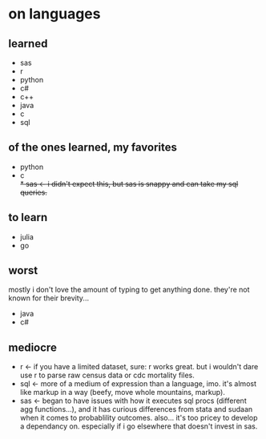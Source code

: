 # on languages

## learned
* sas
* r
* python
* c# 
* c++ 
* java
* c
* sql

## of the ones learned, my favorites
* python
* c  
~~* sas <- i didn't expect this, but sas is snappy and can take my sql queries.~~

## to learn
* julia
* go

## worst
mostly i don't love the amount of typing to get anything done. they're not known for their brevity...  
* java
* c#

## mediocre
* r <- if you have a limited dataset, sure: r works great. but i wouldn't dare use r to parse raw census data or cdc mortality files.
* sql <- more of a medium of expression than a language, imo. it's almost like markup in a way (beefy, move whole mountains, markup). 
* sas <- began to have issues with how it executes sql procs (different agg functions...), and it has curious differences from stata and sudaan when it comes to probablility outcomes. also... it's too pricey to develop a dependancy on. especially if i go elsewhere that doesn't invest in sas.  
